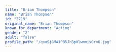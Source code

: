 ```yaml
---
title: "Brian Thompson"
name: "Brian Thompson"
id: "2719"
original_name: "Brian Thompson"
known_for_department: "Acting"
gender: "2"
adult: "false"
profile_path: "/qooSjBMA1P85JhBpHlwmmisGroO.jpg"
---
```


